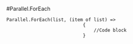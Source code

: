 #Parallel.ForEach

```
Parallel.ForEach(list, (item of list) =>
                            {
                                //Code block
                            }
```

